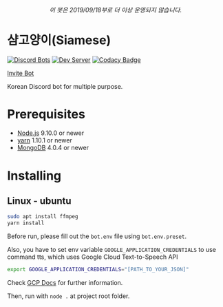 <h6 align="center">이 봇은 2019/09/18부로 더 이상 운영되지 않습니다.</h6>

# 샴고양이(Siamese)
[![Discord Bots](https://discordbots.org/api/widget/status/357073005819723777.svg)](https://discordbots.org/bot/357073005819723777)
[![Dev Server](https://discordapp.com/api/guilds/498712729381634058/widget.png)](https://discord.gg/d8r6tDz)
[![Codacy Badge](https://api.codacy.com/project/badge/Grade/740678f4912c4afab3dd179240ffddc4)](https://www.codacy.com/app/WoodNeck/siamese?utm_source=github.com&amp;utm_medium=referral&amp;utm_content=WoodNeck/siamese&amp;utm_campaign=Badge_Grade)

[Invite Bot](https://discordapp.com/oauth2/authorize?client_id=357073005819723777&scope=bot&permissions=-1)

Korean Discord bot for multiple purpose.

# Prerequisites
- [Node.js](https://nodejs.org/ko/download/package-manager/) 9.10.0 or newer
- [yarn](https://yarnpkg.com/lang/en/docs/install/#debian-stable) 1.10.1 or newer
- [MongoDB](https://docs.mongodb.com/manual/tutorial/install-mongodb-on-ubuntu/) 4.0.4 or newer

# Installing
## Linux - ubuntu
```sh
sudo apt install ffmpeg
yarn install
```
Before run, please fill out the `bot.env` file using `bot.env.preset`.

Also, you have to set env variable `GOOGLE_APPLICATION_CREDENTIALS` to use command tts, which uses Google Cloud Text-to-Speech API

```sh
export GOOGLE_APPLICATION_CREDENTIALS="[PATH_TO_YOUR_JSON]"
```

Check [GCP Docs](https://cloud.google.com/text-to-speech/docs/quickstart-client-libraries#client-libraries-install-nodejs) for further information.

Then, run with `node .` at project root folder.
